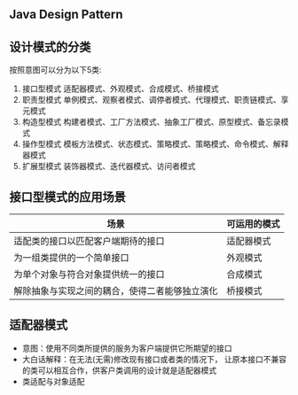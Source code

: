 ## Java Design Pattern
## 设计模式的分类
按照意图可以分为以下5类:
1. 接口型模式
   适配器模式、外观模式、合成模式、桥接模式
2. 职责型模式
   单例模式、观察者模式、调停者模式、代理模式、职责链模式、享元模式
3. 构造型模式
   构建者模式、工厂方法模式、抽象工厂模式、原型模式、备忘录模式
4. 操作型模式
   模板方法模式、状态模式、策略模式、策略模式、命令模式、解释器模式
5. 扩展型模式
   装饰器模式、迭代器模式、访问者模式
   
## 接口型模式的应用场景
| 场景                                           | 可运用的模式 |
| ---------------------------------------------- | ------------ |
| 适配类的接口以匹配客户端期待的接口             | 适配器模式   |
| 为一组类提供的一个简单接口                     | 外观模式     |
| 为单个对象与符合对象提供统一的接口             | 合成模式     |
| 解除抽象与实现之间的耦合，使得二者能够独立演化 | 桥接模式     |

## 适配器模式
* 意图：使用不同类所提供的服务为客户端提供它所期望的接口
* 大白话解释：在无法(无需)修改现有接口或者类的情况下， 让原本接口不兼容的类可以相互合作，供客户类调用的设计就是适配器模式 
* 类适配与对象适配
      
      
